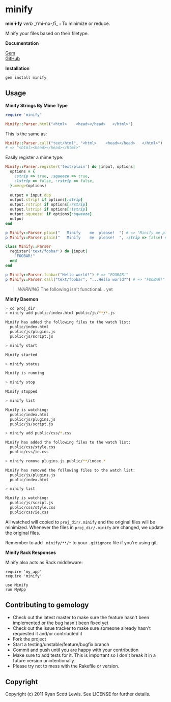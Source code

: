 # minify

__min·i·fy__ _verb_ _\ˈmi-nə-ˌfī\_ __:__ To minimize or reduce.

Minify your files based on their filetype.

__Documentation__

[Gem](http://rubydoc.info/gems/minify/0.1.0/frames)  
[GitHub](http://rubydoc.info/github/c00lryguy/minify)

__Installation__

`gem install minify`

## Usage

__Minify Strings By Mime Type__

```ruby
require 'minify'

Minify::Parser.html("<html>    <head></head>   </html>")
```

This is the same as:

```ruby
Minify::Parser.call("text/html", "<html>    <head></head>   </html>")
# => "<html><head></head></html>"
```

Easily register a mime type:

```ruby
Minify::Parser.register('text/plain') do |input, options|
  options = {
    :strip => true, :squeeze => true,
    :lstrip => false, :rstrip => false,
  }.merge(options)
  
  output = input.dup
  output.strip! if options[:strip]
  output.rstrip! if options[:rstrip]
  output.lstrip! if options[:lstrip]
  output.squeeze! if options[:squeeze]
  output
end

p Minify::Parser.plain("   Minify    me  please!  ") # => "Minify me please!"
p Minify::Parser.plain("   Minify    me  please!  ", :strip => false) # => " Minify me please! "

class Minify::Parser
  register('text/foobar') do |input|
    "FOOBAR!"
  end
end

p Minify::Parser.foobar("Hello world!") # => "FOOBAR!"
p Minify::Parser.call("text/foobar", "...Hello world?") # => "FOOBAR!"
```

> _WARNING_
> The following isn't functional... yet

__Minify Daemon__

```sh
> cd proj_dir
> minify add public/index.html public/js/**/*.js

Minify has added the following files to the watch list:
  public/index.html
  public/js/plugins.js
  public/js/script.js

> minify start

Minify started

> minify status

Minify is running

> minify stop

Minify stopped

> minify list

Minify is watching:
  public/index.html
  public/js/plugins.js
  public/js/script.js

> minify add public/css/*.css

Minify has added the following files to the watch list:
  public/css/style.css
  public/css/ie.css

> minify remove plugins.js public/**/index.*

Minify has removed the following files to the watch list:
  public/js/plugins.js
  public/index.html

> minify list

Minify is watching:
  public/js/script.js
  public/css/style.css
  public/css/ie.css
```

All watched will copied to `proj_dir/.minify` and the original files will be 
minimized. Whenever the files in `proj_dir/.minify` are changed, we update 
the original files.

Remember to add `.minify/**/*` to your `.gitignore` file if you're using git.

__Minify Rack Responses__

Minify also acts as Rack middleware:

    require 'my_app'
    require 'minify'
    
    use Minify
    run MyApp

## Contributing to gemology

* Check out the latest master to make sure the feature hasn't been implemented or the bug hasn't been fixed yet
* Check out the issue tracker to make sure someone already hasn't requested it and/or contributed it
* Fork the project
* Start a testing/unstable/feature/bugfix branch
* Commit and push until you are happy with your contribution
* Make sure to add tests for it. This is important so I don't break it in a future version unintentionally.
* Please try not to mess with the Rakefile or version.

## Copyright

Copyright (c) 2011 Ryan Scott Lewis. See LICENSE for further details.
